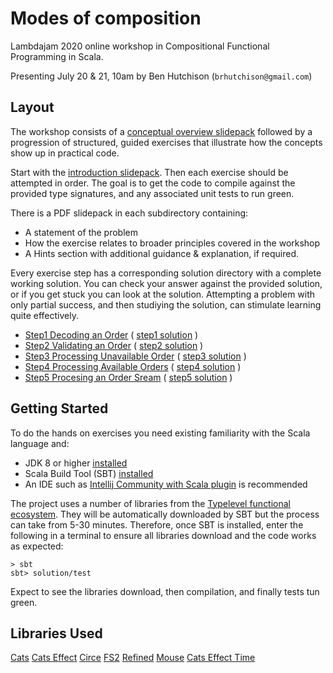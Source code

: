 # Modes of composition

Lambdajam 2020 online workshop in Compositional Functional Programming in Scala.

Presenting July 20 & 21, 10am by Ben Hutchison (`brhutchison@gmail.com`)

## Layout

The workshop consists of a [conceptual overview slidepack](ModesCompositionSlides.pdf) followed by a progression of structured, guided exercises
that illustrate how the concepts show up in practical code.

Start with the [introduction slidepack](ModesCompositionSlides.pdf). Then each exercise should be attempted in order. The goal is to get the code to compile against the provided type signatures, and any associated unit tests to run green. 

There is a PDF slidepack in each subdirectory containing:
- A statement of the problem
- How the exercise relates to broader principles covered in the workshop
- A Hints section with additional guidance & explanation, if required.

Every exercise step has a corresponding solution directory with a complete working solution. You can check your answer against the provided solution, or if you get stuck you can look at the solution. Attempting a problem with only partial success, and then studiying the solution, can stimulate learning quite effectively.

- [Step1 Decoding an Order](./step1/)   ( [step1 solution](./step1solution/) )  
- [Step2 Validating an Order](./step2/)   ( [step2 solution](./step2solution/) )  
- [Step3 Processing Unavailable Order](./step3/)   ( [step3 solution](./step3solution/) )  
- [Step4 Processing Available Orders](./step4/)   ( [step4 solution](./step4solution/) )  
- [Step5 Procesing an Order Sream](./step5/)   ( [step5 solution](./step5solution/) )  

## Getting Started

To do the hands on exercises you need existing familiarity with the Scala language and:

- JDK 8 or higher [installed](https://adoptopenjdk.net/installation.html)
- Scala Build Tool (SBT) [installed](http://www.scala-sbt.org/release/docs/Setup.html)
- An IDE such as [Intellij Community with Scala plugin](https://www.jetbrains.com/idea/download/) is recommended

The project uses a number of libraries from the [Typelevel functional ecosystem](https://typelevel.org/). They will be automatically
downloaded by SBT but the process can take from 5-30 minutes. Therefore, once SBT is installed, enter the following in a terminal to ensure all libraries download and the code works as expected:

```
> sbt
sbt> solution/test 
```
Expect to see the libraries download, then compilation, and finally tests tun green.

## Libraries Used

[Cats](https://typelevel.org/cats/)
[Cats Effect](https://typelevel.org/cats-effect/)
[Circe](https://circe.github.io/circe/)
[FS2](https://fs2.io/)
[Refined](https://github.com/fthomas/refined)
[Mouse](https://github.com/typelevel/mouse)
[Cats Effect Time](https://christopherdavenport.github.io/cats-effect-time)
